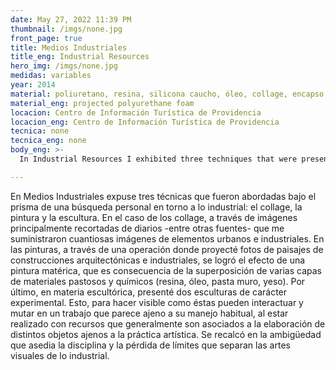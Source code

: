 ```yaml
---
date: May 27, 2022 11:39 PM
thumbnail: /imgs/none.jpg
front_page: true
title: Medios Industriales
title_eng: Industrial Resources
hero_img: /imgs/none.jpg
medidas: variables
year: 2014
material: poliuretano, resina, silicona caucho, óleo, collage, encapso k
material_eng: projected polyurethane foam
locacion: Centro de Información Turística de Providencia
locacion_eng: Centro de Información Turística de Providencia
tecnica: none
tecnica_eng: none
body_eng: >-
  In Industrial Resources I exhibited three techniques that were presented under the prism of a personal research towards the industrial: collage, painting and sculpture. In collage, through images primarily cut from the newspaper-and other sources-that supplied numerous images of urban and industrial elements.  In painting, through a procedure in which I projected photographs of architecture and industrial landscape, I accomplished the effect of material painting due to the superposition of many layers of thick oil and chemicals.  At last, in sculpture, I presented two sculptures of experimental characteristics.  This to make visible how these can interact and change in a work that seems unaffiliated to its regular use, as it is fulfilled with resources that are generally associated with the elaboration of different objects external to artistic practice.  It emphasized in the ambiguity that surrounds the artistic discipline and the loss of the limits that separate the visual arts with the industrial.

---
```

En Medios Industriales expuse tres técnicas que fueron abordadas bajo el prisma de una búsqueda personal en torno a lo industrial: el collage, la pintura y la escultura.  En el caso de los collage, a través de imágenes principalmente recortadas de diarios -entre otras fuentes- que me suministraron cuantiosas imágenes de elementos urbanos e industriales. En las pinturas, a través de una operación donde proyecté fotos de paisajes de construcciones arquitectónicas e industriales, se logró el efecto de una pintura matérica, que es consecuencia de la superposición de varias capas de materiales pastosos y químicos (resina, óleo, pasta muro, yeso).  Por último, en materia escultórica, presenté dos esculturas de carácter experimental.  Esto, para hacer visible como éstas pueden interactuar y mutar en un trabajo que parece ajeno a su manejo habitual, al estar realizado con recursos que generalmente son asociados a la elaboración de distintos objetos ajenos a la práctica artística.  Se recalcó en la ambigüedad que asedia la disciplina y la pérdida de límites que separan las artes visuales de lo industrial.
